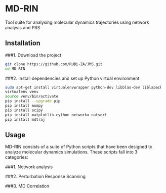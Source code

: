 # MD-RIN
Tool suite for analysing molecular dynamics trajectories using network analysis and PRS

## Installation

###1. Download the project

```bash
git clone https://github.com/RUBi-ZA/JMS.git
cd MD-RIN
```

###2. Install dependencies and set up Python virtual environment

```bash
sudo apt-get install virtualenvwrapper python-dev libblas-dev liblapack-dev libatlas-base-dev gfortran libpng12-dev libfreetype6-dev python-tk
virtualenv venv
source venv/bin/activate
pip install --upgrade pip
pip install numpy 
pip install scipy 
pip install matplotlib cython networkx natsort
pip install mdtraj
```

## Usage

MD-RIN consists of a suite of Python scripts that have been designed to analyze molecular dynamics simulations. These scripts fall into 3 categories:

###1. Network analysis

###2. Perturbation Response Scanning

###3. MD Correlation
